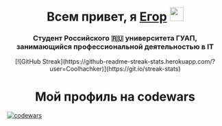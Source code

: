 <h1 align="center">Всем привет, я <a href="https://daniilshat.ru/" target="_blank">Егор</a> 
<img src="https://github.com/blackcater/blackcater/raw/main/images/Hi.gif" height="32" width="32"/></h1>
<h3 align="center">Студент Российского 🇷🇺 университета ГУАП, занимающийся профессиональной деятельностью в IT</h3>

<center> [![GitHub Streak](https://github-readme-streak-stats.herokuapp.com/?user=Coolhachker)](https://git.io/streak-stats) </center>

<h1 align="center">Мой профиль на codewars</h1>

[![codewars](https://www.codewars.com/users/Twoyasmerty/badges/large)](https://www.codewars.com/users/Twoyasmerty)

